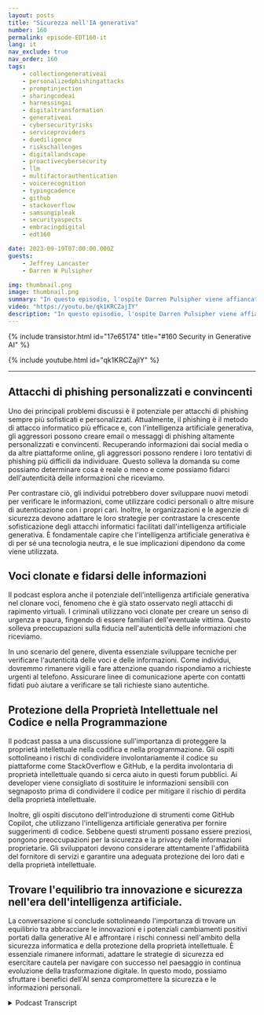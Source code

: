 ```yaml
---
layout: posts
title: "Sicurezza nell'IA generativa"
number: 160
permalink: episode-EDT160-it
lang: it
nav_exclude: true
nav_order: 160
tags:
    - collectiongenerativeai
    - personalizedphishingattacks
    - promptinjection
    - sharingcodeai
    - harnessingai
    - digitaltransformation
    - generativeai
    - cybersecurityrisks
    - serviceproviders
    - duediligence
    - riskschallenges
    - digitallandscape
    - proactivecybersecurity
    - llm
    - multifactorauthentication
    - voicerecognition
    - typingcadence
    - github
    - stackoverflow
    - samsungipleak
    - securityaspects
    - embracingdigital
    - edt160

date: 2023-09-19T07:00:00.000Z
guests:
    - Jeffrey Lancaster
    - Darren W Pulsipher

img: thumbnail.png
image: thumbnail.png
summary: "In questo episodio, l'ospite Darren Pulsipher viene affiancato dal dottor Jeffrey Lancaster per approfondire l'intersezione tra intelligenza artificiale generativa e sicurezza. La conversazione si addentra nei potenziali rischi e sfide legate all'utilizzo dell'intelligenza artificiale generativa in attività negative, in particolare nel campo della sicurezza informatica."
video: "https://youtu.be/qk1KRCZajIY"
description: "In questo episodio, l'ospite Darren Pulsipher viene affiancato dal dottor Jeffrey Lancaster per approfondire l'intersezione tra intelligenza artificiale generativa e sicurezza. La conversazione si addentra nei potenziali rischi e sfide legate all'utilizzo dell'intelligenza artificiale generativa in attività negative, in particolare nel campo della sicurezza informatica."
---
```


<div>
{% include transistor.html id="17e65174" title="#160 Security in Generative AI" %}

{% include youtube.html id="qk1KRCZajIY" %}
</div>

---

## Attacchi di phishing personalizzati e convincenti

Uno dei principali problemi discussi è il potenziale per attacchi di phishing sempre più sofisticati e personalizzati. Attualmente, il phishing è il metodo di attacco informatico più efficace e, con l'intelligenza artificiale generativa, gli aggressori possono creare email o messaggi di phishing altamente personalizzati e convincenti. Recuperando informazioni dai social media o da altre piattaforme online, gli aggressori possono rendere i loro tentativi di phishing più difficili da individuare. Questo solleva la domanda su come possiamo determinare cosa è reale o meno e come possiamo fidarci dell'autenticità delle informazioni che riceviamo.

Per contrastare ciò, gli individui potrebbero dover sviluppare nuovi metodi per verificare le informazioni, come utilizzare codici personali o altre misure di autenticazione con i propri cari. Inoltre, le organizzazioni e le agenzie di sicurezza devono adattare le loro strategie per contrastare la crescente sofisticazione degli attacchi informatici facilitati dall'intelligenza artificiale generativa. È fondamentale capire che l'intelligenza artificiale generativa è di per sé una tecnologia neutra, e le sue implicazioni dipendono da come viene utilizzata.

## Voci clonate e fidarsi delle informazioni

Il podcast esplora anche il potenziale dell'intelligenza artificiale generativa nel clonare voci, fenomeno che è già stato osservato negli attacchi di rapimento virtuali. I criminali utilizzano voci clonate per creare un senso di urgenza e paura, fingendo di essere familiari dell'eventuale vittima. Questo solleva preoccupazioni sulla fiducia nell'autenticità delle informazioni che riceviamo.

In uno scenario del genere, diventa essenziale sviluppare tecniche per verificare l'autenticità delle voci e delle informazioni. Come individui, dovremmo rimanere vigili e fare attenzione quando rispondiamo a richieste urgenti al telefono. Assicurare linee di comunicazione aperte con contatti fidati può aiutare a verificare se tali richieste siano autentiche.

## Protezione della Proprietà Intellettuale nel Codice e nella Programmazione

Il podcast passa a una discussione sull'importanza di proteggere la proprietà intellettuale nella codifica e nella programmazione. Gli ospiti sottolineano i rischi di condividere involontariamente il codice su piattaforme come StackOverflow e GitHub, e la perdita involontaria di proprietà intellettuale quando si cerca aiuto in questi forum pubblici. Ai developer viene consigliato di sostituire le informazioni sensibili con segnaposto prima di condividere il codice per mitigare il rischio di perdita della proprietà intellettuale.

Inoltre, gli ospiti discutono dell'introduzione di strumenti come GitHub Copilot, che utilizzano l'intelligenza artificiale generativa per fornire suggerimenti di codice. Sebbene questi strumenti possano essere preziosi, pongono preoccupazioni per la sicurezza e la privacy delle informazioni proprietarie. Gli sviluppatori devono considerare attentamente l'affidabilità del fornitore di servizi e garantire una adeguata protezione dei loro dati e della proprietà intellettuale.

## Trovare l'equilibrio tra innovazione e sicurezza nell'era dell'intelligenza artificiale.

La conversazione si conclude sottolineando l'importanza di trovare un equilibrio tra abbracciare le innovazioni e i potenziali cambiamenti positivi portati dalla generative AI e affrontare i rischi connessi nell'ambito della sicurezza informatica e della protezione della proprietà intellettuale. È essenziale rimanere informati, adattare le strategie di sicurezza ed esercitare cautela per navigare con successo nel paesaggio in continua evoluzione della trasformazione digitale. In questo modo, possiamo sfruttare i benefici dell'AI senza compromettere la sicurezza e le informazioni personali.



<details>
<summary> Podcast Transcript </summary>

<p></p>

</details>
